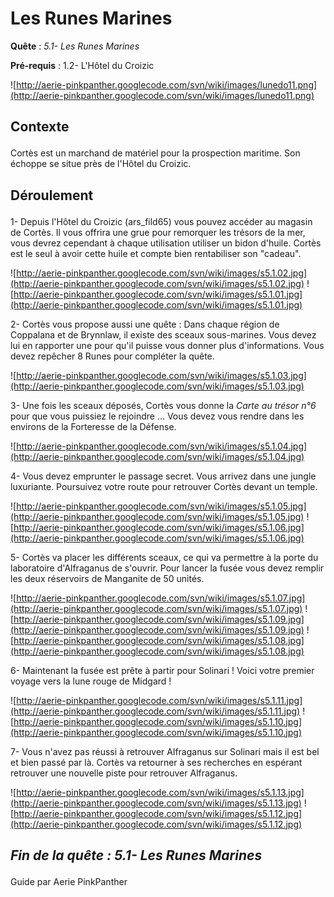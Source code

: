 # Les Runes Marines #


<p><b>Quête</b> :<em> 5.1- Les Runes Marines</em> </p>
<p><b>Pré-requis</b> : 1.2- L'Hôtel du Croizic</p>

![http://aerie-pinkpanther.googlecode.com/svn/wiki/images/lunedo11.png](http://aerie-pinkpanther.googlecode.com/svn/wiki/images/lunedo11.png)

## <p><span>Contexte</span></p> ##

Cortès est un marchand de matériel pour la prospection maritime. Son échoppe se situe près de l'Hôtel du Croizic.

## <p>Déroulement</p> ##

1- Depuis l'Hôtel du Croizic (ars\_fild65) vous pouvez accéder au magasin de Cortès. Il vous offrira une grue pour remorquer les trésors de la mer, vous devrez cependant à chaque utilisation utiliser un bidon d'huile. Cortès est le seul à avoir cette huile et compte bien rentabiliser son "cadeau".

![http://aerie-pinkpanther.googlecode.com/svn/wiki/images/s5.1.02.jpg](http://aerie-pinkpanther.googlecode.com/svn/wiki/images/s5.1.02.jpg)
![http://aerie-pinkpanther.googlecode.com/svn/wiki/images/s5.1.01.jpg](http://aerie-pinkpanther.googlecode.com/svn/wiki/images/s5.1.01.jpg)


2- Cortès vous propose aussi une quête : Dans chaque région de Coppalana et de Brynnlaw, il existe des sceaux sous-marines. Vous devez lui en rapporter une pour qu'il puisse vous donner plus d'informations. Vous devez repêcher 8 Runes pour compléter la quête.

![http://aerie-pinkpanther.googlecode.com/svn/wiki/images/s5.1.03.jpg](http://aerie-pinkpanther.googlecode.com/svn/wiki/images/s5.1.03.jpg)

3- Une fois les sceaux déposés, Cortès vous donne la <em>Carte au trésor n°6</em> pour que vous puissiez le rejoindre ... Vous devez vous rendre dans les environs de la Forteresse de la Défense.

![http://aerie-pinkpanther.googlecode.com/svn/wiki/images/s5.1.04.jpg](http://aerie-pinkpanther.googlecode.com/svn/wiki/images/s5.1.04.jpg)

4- Vous devez emprunter le passage secret. Vous arrivez dans une jungle luxuriante. Poursuivez votre route pour retrouver Cortès devant un temple.

![http://aerie-pinkpanther.googlecode.com/svn/wiki/images/s5.1.05.jpg](http://aerie-pinkpanther.googlecode.com/svn/wiki/images/s5.1.05.jpg)
![http://aerie-pinkpanther.googlecode.com/svn/wiki/images/s5.1.06.jpg](http://aerie-pinkpanther.googlecode.com/svn/wiki/images/s5.1.06.jpg)

5- Cortès va placer les différents sceaux, ce qui va permettre à la porte du laboratoire d'Alfraganus de s'ouvrir. Pour lancer la fusée vous devez remplir les deux réservoirs de Manganite de 50 unités.

![http://aerie-pinkpanther.googlecode.com/svn/wiki/images/s5.1.07.jpg](http://aerie-pinkpanther.googlecode.com/svn/wiki/images/s5.1.07.jpg)
![http://aerie-pinkpanther.googlecode.com/svn/wiki/images/s5.1.09.jpg](http://aerie-pinkpanther.googlecode.com/svn/wiki/images/s5.1.09.jpg)
![http://aerie-pinkpanther.googlecode.com/svn/wiki/images/s5.1.08.jpg](http://aerie-pinkpanther.googlecode.com/svn/wiki/images/s5.1.08.jpg)

6- Maintenant la fusée est prête à partir pour Solinari ! Voici votre premier voyage vers la lune rouge de Midgard !

![http://aerie-pinkpanther.googlecode.com/svn/wiki/images/s5.1.11.jpg](http://aerie-pinkpanther.googlecode.com/svn/wiki/images/s5.1.11.jpg)
![http://aerie-pinkpanther.googlecode.com/svn/wiki/images/s5.1.10.jpg](http://aerie-pinkpanther.googlecode.com/svn/wiki/images/s5.1.10.jpg)

7- Vous n'avez pas réussi à retrouver Alfraganus sur Solinari mais il est bel et bien passé par là. Cortès va retourner à ses recherches en espérant retrouver une nouvelle piste pour retrouver Alfraganus.

![http://aerie-pinkpanther.googlecode.com/svn/wiki/images/s5.1.13.jpg](http://aerie-pinkpanther.googlecode.com/svn/wiki/images/s5.1.13.jpg)
![http://aerie-pinkpanther.googlecode.com/svn/wiki/images/s5.1.12.jpg](http://aerie-pinkpanther.googlecode.com/svn/wiki/images/s5.1.12.jpg)

## <p><em>Fin de la quête : 5.1- Les Runes Marines</em></h2>
Guide par Aerie PinkPanther